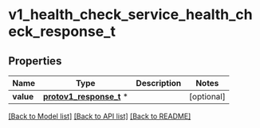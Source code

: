 # v1_health_check_service_health_check_response_t

## Properties
Name | Type | Description | Notes
------------ | ------------- | ------------- | -------------
**value** | [**protov1_response_t**](protov1_response.md) \* |  | [optional] 

[[Back to Model list]](../README.md#documentation-for-models) [[Back to API list]](../README.md#documentation-for-api-endpoints) [[Back to README]](../README.md)


